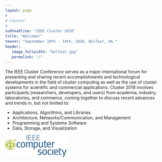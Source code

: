 ```yaml
---
layout: page
#
# Content
#
subheadline: "IEEE Cluster 2018"
title: "Welcome!"
teaser: "September 10th - 14th, 2018, Belfast, UK."
header:
   image_fullwidth: "belfast.jpg"
   permalink: "/"
---
```



The IEEE Cluster Conference serves as a major international forum for
presenting and sharing recent accomplishments and technological developments in
the field of cluster computing as well as the use of cluster systems for
scientific and commercial applications. Cluster 2018 involves participants
(researchers, developers, and users) from academia, industry, laboratories, and
commerce, coming together to discuss recent advances and trends in, but not
limited to:

 - Applications, Algorithms, and Libraries
 - Architecture, Networks/Communication, and Management
 - Programming and Systems Software
 - Data, Storage, and Visualization


<!--<img src="images/sighpc.png" width="200">-->
<img src="images/ieee.gif" width="200">

